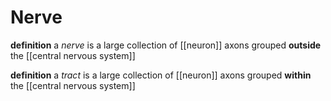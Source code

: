 # Nerve

**definition** a _nerve_ is a large collection of [[neuron]] axons grouped **outside** the [[central nervous system]]

**definition** a _tract_ is a large collection of [[neuron]] axons grouped **within** the [[central nervous system]]
